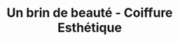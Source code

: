 ---
title: "Un brin de beauté - Coiffure Esthétique"
url: /tournay/un-brin-de-beaute-coiffure-esthetique/
shop: Friseur
---
